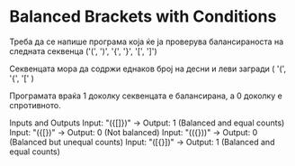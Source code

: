 # Balanced Brackets with Conditions
Треба да се напише програма која ќе ја проверува балансираноста на следната секвенца 
('(', ')', '{', '}', '[', ']') 

Секвенцата мора да содржи еднаков број на десни и леви загради ( '(', '{', '[' )

Програмата враќа 1 доколку секвенцата е балансирана, а 0 доколку е спротивното.

Inputs and Outputs
Input: "({[]})" → Output: 1 (Balanced and equal counts)
Input: "({[})" → Output: 0 (Not balanced)
Input: "(({}))" → Output: 0 (Balanced but unequal counts)
Input: "([{}])" → Output: 1 (Balanced and equal counts)